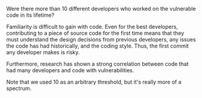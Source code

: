 Were there more than 10 different developers who worked on the vulnerable code in its lifetime?

Familiarity is difficult to gain with code. Even for the best
developers, contributing to a piece of source code for the first time
means that they must understand the design decisions from previous
developers, any issues the code has had historically, and the coding
style. Thus, the first commit any developer makes is risky.

Furthermore, research has shown a strong correlation between code that
had many developers and code with vulnerabilities.

Note that we used 10 as an arbitrary threshold, but it's really more of
a spectrum.
